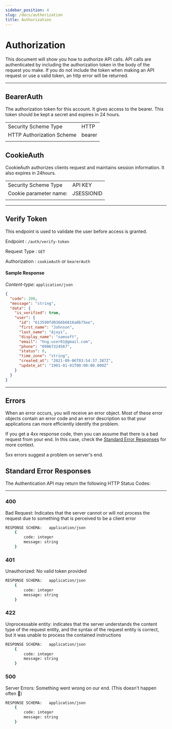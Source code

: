 ```yaml
---
sidebar_position: 4
slug: /docs/authorization
title: Authorization
---
```


# Authorization

This document will show you how to authorize API calls.
API calls are authenticated by including the authorization token in the body of the request you make. If you do not include the token when making an API request or use a valid token, an http error will be returned.

---

## BearerAuth

The authorization token for this account. It gives access to the bearer. This token should be kept a secret and expires in 24 hours.

|                           |        |
| ------------------------- | ------ |
| Security Scheme Type      | HTTP   |
| HTTP Authorization Scheme | bearer |
|                           |        |

## CookieAuth

CookieAuth authorizes clients request and maintains session information. It also expires in 24hours.

|                        |            |
| ---------------------- | ---------- |
| Security Scheme Type   | API KEY    |
| Cookie parameter name: | JSESSIONID |
|                        |            |

---

## Verify Token

This endpoint is used to validate the user before access is granted.

Endpoint : `/auth/verify-token`

Request Type : `GET`

Authorization : `cookieAuth` or `bearerAuth`

#### Sample Response

_Content-type:_ `application/json`

```json
{
  "code": 200,
  "message": "string",
  "data": {
    "is_verified": true,
    "user": {
      "id": "613590fd0366b6816a0b75ee",
      "first_name": "Johnson",
      "last_name": "Ajayi",
      "display_name": "samsoft",
      "email": "hng.user01@gmail.com",
      "phone": "09067324567",
      "status": 0,
      "time_zone": "string",
      "created_at": "2021-09-06T03:54:37.387Z",
      "update_at": "1901-01-01T00:00:00.000Z"
    }
  }
}
```

---

## Errors

When an error occurs, you will receive an error object. Most of these error objects contain an error code and an error description so that your applications can more efficiently identify the problem.

If you get a 4xx response code, then you can assume that there is a bad request from your end. In this case,
check the [Standard Error Responses](#standard-error-responses) for more context.

5xx errors suggest a problem on server's end.

## Standard Error Responses

The Authentication API may return the following HTTP Status Codes:

---

### 400

Bad Request: Indicates that the server cannot or will not process the request due to something that is perceived to be a client error

```bash
RESPONSE SCHEMA:   application/json
    {
        code: integer
        message: string
    }

```

### 401

Unauthorized: No valid token provided

```bash
RESPONSE SCHEMA:   application/json
    {
        code: integer
        message: string
    }

```

### 422

Unprocessable entity: indicates that the server understands the content type of the request entity, and the syntax of the request entity is correct, but it was unable to process the contained instructions

```bash
RESPONSE SCHEMA:   application/json
    {
        code: integer
        message: string
    }

```

### 500

Server Errors: Something went wrong on our end.
(This doesn't happen often 🌚)

```bash
RESPONSE SCHEMA:   application/json
    {
        code: integer
        message: string
    }

```
